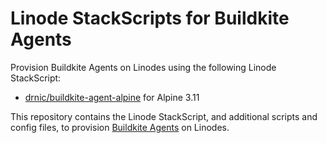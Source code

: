 # Linode StackScripts for Buildkite Agents

Provision Buildkite Agents on Linodes using the following Linode StackScript:

* [drnic/buildkite-agent-alpine](https://cloud.linode.com/stackscripts/633367) for Alpine 3.11

This repository contains the Linode StackScript, and additional scripts and config files, to provision [Buildkite Agents](https://buildkite.com/agent) on Linodes.
